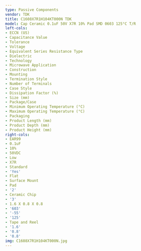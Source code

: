 ```yaml
---
type: Passive Components
vendor: TDK
title: C1608X7R1H104KT000N TDK
model: Cap Ceramic 0.1uF 50V X7R 10% Pad SMD 0603 125°C T/R
left-cols:
- ECCN (US)
- Capacitance Value
- Tolerance
- Voltage
- Equivalent Series Resistance Type
- Dielectric
- Technology
- Microwave Application
- Construction
- Mounting
- Termination Style
- Number of Terminals
- Case Style
- Dissipation Factor (%)
- Size (mm)
- Package/Case
- Minimum Operating Temperature (°C)
- Maximum Operating Temperature (°C)
- Packaging
- Product Length (mm)
- Product Depth (mm)
- Product Height (mm)
right-cols:
- EAR99
- 0.1uF
- 10%
- 50VDC
- Low
- X7R
- Standard
- 'Yes'
- Flat
- Surface Mount
- Pad
- '2'
- Ceramic Chip
- '3'
- 1.6 X 0.8 X 0.8
- '603'
- '-55'
- '125'
- Tape and Reel
- '1.6'
- '0.8'
- '0.8'
img: C1608X7R1H104KT000N.jpg
---
```

